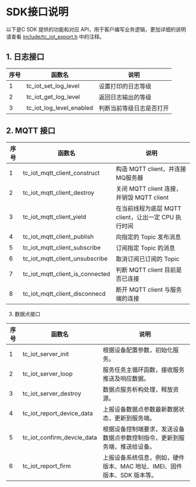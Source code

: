# SDK接口说明
以下是C SDK 提供的功能和对应 API，用于客户编写业务逻辑，更加详细的说明请查看 [include/tc_iot_export.h](https://tencentyun.github.io/tencent-cloud-iotsuite-embedded-c/sdk/tc__iot__export_8h.html) 中的注释。

## 1. 日志接口

| 序号        | 函数名      | 说明        |
| ---------- | ---------- | ---------- |
| 1          | tc_iot_set_log_level | 设置打印的日志等级 |
| 2          | tc_iot_get_log_level | 返回日志输出的等级 |
| 3          | tc_iot_log_level_enabled | 判断当前等级日志是否打开 |



## 2. MQTT 接口

| 序号        | 函数名      | 说明        |
| ---------- | ---------- | ---------- |
| 1 | tc_iot_mqtt_client_construct | 构造 MQTT client，并连接MQ服务器 |
| 2 | tc_iot_mqtt_client_destroy | 关闭 MQTT client 连接，并销毁 MQTT client |
| 3 | tc_iot_mqtt_client_yield | 在当前线程为底层 MQTT client，让出一定 CPU 执行时间 |
| 4 | tc_iot_mqtt_client_publish | 向指定的 Topic 发布消息 |
| 5 | tc_iot_mqtt_client_subscribe | 订阅指定 Topic 的消息 |
| 6 | tc_iot_mqtt_client_unsubscribe | 取消订阅已订阅的 Topic |
| 7 | tc_iot_mqtt_client_is_connected | 判断 MQTT client 目前是否已连接 |
| 8 | tc_iot_mqtt_client_disconnecd | 断开 MQTT client 与服务端的连接 |

3. 数据点接口

| 序号        | 函数名      | 说明        |
| ---------- | ---------- | ---------- |
| 1 | tc_iot_server_init | 根据设备配置参数，初始化服务。 |
| 2 | tc_iot_server_loop | 服务任务主循环函数，接收服务推送及响应数据。 |
| 3 | tc_iot_server_destroy | 数据点服务析构处理，释放资源。 |
| 4 | tc_iot_report_device_data | 上报设备数据点参数最新数据状态，更新到服务端。|
| 5 | tc_iot_confirm_devcie_data | 根据设备控制端要求，发送设备数据点参数控制指令，更新到服务端，推送给设备。 |
| 6 | tc_iot_report_firm | 上报设备系统信息，例如，硬件版本、MAC 地址、IMEI、固件版本、SDK 版本等。|


